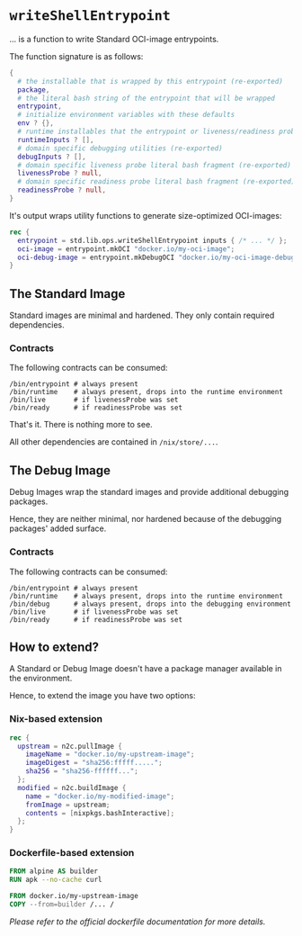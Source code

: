 # `writeShellEntrypoint`

... is a function to write Standard OCI-image entrypoints.

The function signature is as follows:

```nix
{
  # the installable that is wrapped by this entrypoint (re-exported)
  package,
  # the literal bash string of the entrypoint that will be wrapped
  entrypoint,
  # initialize environment variables with these defaults
  env ? {},
  # runtime installables that the entrypoint or liveness/readiness probe uses (re-exported)
  runtimeInputs ? [],
  # domain specific debugging utilities (re-exported)
  debugInputs ? [],
  # domain specific liveness probe literal bash fragment (re-exported)
  livenessProbe ? null,
  # domain specific readiness probe literal bash fragment (re-exported)
  readinessProbe ? null,
}
```

It's output wraps utility functions to generate size-optimized OCI-images:

```nix
rec {
  entrypoint = std.lib.ops.writeShellEntrypoint inputs { /* ... */ };
  oci-image = entrypoint.mkOCI "docker.io/my-oci-image";
  oci-debug-image = entrypoint.mkDebugOCI "docker.io/my-oci-image-debug";
}
```

## The Standard Image

Standard images are minimal and hardened. They only contain required dependencies.

### Contracts

The following contracts can be consumed:

```
/bin/entrypoint # always present
/bin/runtime    # always present, drops into the runtime environment
/bin/live       # if livenessProbe was set
/bin/ready      # if readinessProbe was set
```

That's it. There is nothing more to see.

All other dependencies are contained in `/nix/store/...`.

## The Debug Image

Debug Images wrap the standard images and provide additional debugging packages.

Hence, they are neither minimal, nor hardened because of the debugging packages' added surface.

### Contracts

The following contracts can be consumed:

```
/bin/entrypoint # always present
/bin/runtime    # always present, drops into the runtime environment
/bin/debug      # always present, drops into the debugging environment
/bin/live       # if livenessProbe was set
/bin/ready      # if readinessProbe was set
```

## How to extend?

A Standard or Debug Image doesn't have a package manager available in the environment.

Hence, to extend the image you have two options:

### Nix-based extension

```nix
rec {
  upstream = n2c.pullImage {
    imageName = "docker.io/my-upstream-image";
    imageDigest = "sha256:fffff.....";
    sha256 = "sha256-ffffff...";
  };
  modified = n2c.buildImage {
    name = "docker.io/my-modified-image";
    fromImage = upstream;
    contents = [nixpkgs.bashInteractive];
  };
}
```

### Dockerfile-based extension

```Dockerfile
FROM alpine AS builder
RUN apk --no-cache curl

FROM docker.io/my-upstream-image
COPY --from=builder /... /

```

_Please refer to the official dockerfile documentation for more details._
